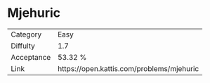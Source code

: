 # Mjehuric

<table>
    <tr>
        <td>Category</td>
        <td>Easy</td>
    </tr>
    <tr>
        <td>Diffulty</td>
        <td>1.7</td>
    </tr>
    <tr>
        <td>Acceptance</td>
        <td>53.32 %</td>
    </tr>
    <tr>
        <td>Link</td>
        <td>https://open.kattis.com/problems/mjehuric</td>
    </tr>
</table>
